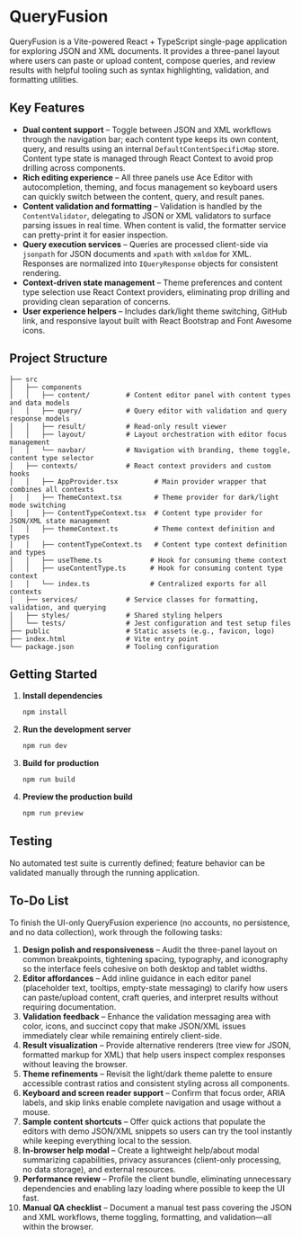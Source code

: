 # QueryFusion

QueryFusion is a Vite-powered React + TypeScript single-page application for exploring JSON and XML documents. It provides a three-panel layout where users can paste or upload content, compose queries, and review results with helpful tooling such as syntax highlighting, validation, and formatting utilities.

## Key Features

- **Dual content support** – Toggle between JSON and XML workflows through the navigation bar; each content type keeps its own content, query, and results using an internal `DefaultContentSpecificMap` store. Content type state is managed through React Context to avoid prop drilling across components.
- **Rich editing experience** – All three panels use Ace Editor with autocompletion, theming, and focus management so keyboard users can quickly switch between the content, query, and result panes.
- **Content validation and formatting** – Validation is handled by the `ContentValidator`, delegating to JSON or XML validators to surface parsing issues in real time. When content is valid, the formatter service can pretty-print it for easier inspection.
- **Query execution services** – Queries are processed client-side via `jsonpath` for JSON documents and `xpath` with `xmldom` for XML. Responses are normalized into `IQueryResponse` objects for consistent rendering.
- **Context-driven state management** – Theme preferences and content type selection use React Context providers, eliminating prop drilling and providing clean separation of concerns.
- **User experience helpers** – Includes dark/light theme switching, GitHub link, and responsive layout built with React Bootstrap and Font Awesome icons.

## Project Structure

```
├── src
│   ├── components
│   │   ├── content/         # Content editor panel with content types and data models
│   │   ├── query/           # Query editor with validation and query response models  
│   │   ├── result/          # Read-only result viewer
│   │   ├── layout/          # Layout orchestration with editor focus management
│   │   └── navbar/          # Navigation with branding, theme toggle, content type selector
│   ├── contexts/            # React context providers and custom hooks
│   │   ├── AppProvider.tsx         # Main provider wrapper that combines all contexts
│   │   ├── ThemeContext.tsx        # Theme provider for dark/light mode switching
│   │   ├── ContentTypeContext.tsx  # Content type provider for JSON/XML state management
│   │   ├── themeContext.ts         # Theme context definition and types
│   │   ├── contentTypeContext.ts   # Content type context definition and types
│   │   ├── useTheme.ts            # Hook for consuming theme context
│   │   ├── useContentType.ts      # Hook for consuming content type context
│   │   └── index.ts               # Centralized exports for all contexts
│   ├── services/            # Service classes for formatting, validation, and querying
│   ├── styles/              # Shared styling helpers
│   └── tests/               # Jest configuration and test setup files
├── public                   # Static assets (e.g., favicon, logo)
├── index.html               # Vite entry point
└── package.json             # Tooling configuration
```

## Getting Started

1. **Install dependencies**
   ```bash
   npm install
   ```
2. **Run the development server**
   ```bash
   npm run dev
   ```
3. **Build for production**
   ```bash
   npm run build
   ```
4. **Preview the production build**
   ```bash
   npm run preview
   ```

## Testing

No automated test suite is currently defined; feature behavior can be validated manually through the running application.

## To-Do List

To finish the UI-only QueryFusion experience (no accounts, no persistence, and no data collection), work through the following tasks:

1. **Design polish and responsiveness** – Audit the three-panel layout on common breakpoints, tightening spacing, typography, and iconography so the interface feels cohesive on both desktop and tablet widths.
2. **Editor affordances** – Add inline guidance in each editor panel (placeholder text, tooltips, empty-state messaging) to clarify how users can paste/upload content, craft queries, and interpret results without requiring documentation.
3. **Validation feedback** – Enhance the validation messaging area with color, icons, and succinct copy that make JSON/XML issues immediately clear while remaining entirely client-side.
4. **Result visualization** – Provide alternative renderers (tree view for JSON, formatted markup for XML) that help users inspect complex responses without leaving the browser.
5. **Theme refinements** – Revisit the light/dark theme palette to ensure accessible contrast ratios and consistent styling across all components.
6. **Keyboard and screen reader support** – Confirm that focus order, ARIA labels, and skip links enable complete navigation and usage without a mouse.
7. **Sample content shortcuts** – Offer quick actions that populate the editors with demo JSON/XML snippets so users can try the tool instantly while keeping everything local to the session.
8. **In-browser help modal** – Create a lightweight help/about modal summarizing capabilities, privacy assurances (client-only processing, no data storage), and external resources.
9. **Performance review** – Profile the client bundle, eliminating unnecessary dependencies and enabling lazy loading where possible to keep the UI fast.
10. **Manual QA checklist** – Document a manual test pass covering the JSON and XML workflows, theme toggling, formatting, and validation—all within the browser.

